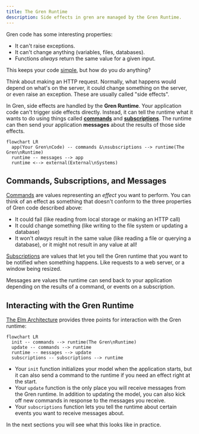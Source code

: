 ```yaml
---
title: The Gren Runtime
description: Side effects in gren are managed by the Gren Runtime.
---
```


Gren code has some interesting properties:

* It can't raise exceptions.
* It can't change anything (variables, files, databases).
* Functions _always_ return the same value for a given input.

This keeps your code [simple](https://gren-lang.org/book/#simple), but how do you _do_ anything?

Think about making an HTTP request.
Normally, what happens would depend on what's on the server, it could change something on the server, or even raise an exception.
These are usually called "side effects".

In Gren, side effects are handled by the **Gren Runtime**.
Your application code can't trigger side effects directly.
Instead, it can tell the runtime what it wants to do using things called [**commands**](https://packages.gren-lang.org/package/gren-lang/core/version/latest/module/Platform.Cmd) and [**subscriptions**](https://packages.gren-lang.org/package/gren-lang/core/version/latest/module/Platform.Sub).
The runtime can then send your application **messages** about the results of those side effects.

```mermaid
flowchart LR
  app(Your Gren\nCode) -- commands &\nsubscriptions --> runtime(The Gren\nRuntime)
  runtime -- messages --> app
  runtime <--> external(External\nSystems)
``` 

## Commands, Subscriptions, and Messages

[Commands](https://packages.gren-lang.org/package/gren-lang/core/version/latest/module/Platform.Cmd)
are values representing an _effect_ you want to perform.
You can think of an effect as something that doesn't conform to the three properties of Gren code described above:
- It could fail (like reading from local storage or making an HTTP call)
- It could change something (like writing to the file system or updating a database)
- It won't _always_ result in the same value (like reading a file or querying a database), or it might not result in any value at all!

[Subscriptions](https://packages.gren-lang.org/package/gren-lang/core/version/latest/module/Platform.Sub)
are values that let you tell the Gren runtime that you want to be notified when something happens.
Like requests to a web server, or a window being resized.

Messages are values the runtime can send back to your application depending on the results of a command, or events on a subscription.

## Interacting with the Gren Runtime

[The Elm Architecture](/book/applications/tea) provides three points for interaction with the Gren runtime:


```mermaid
flowchart LR
  init -- commands --> runtime(The Gren\nRuntime)
  update -- commands --> runtime
  runtime -- messages --> update
  subscriptions -- subscriptions --> runtime
```

- Your `init` function initializes your model when the application starts, but it can also send a command to the runtime if you need an effect right at the start.
- Your `update` function is the only place you will receive messages from the Gren runtime. In addition to updating the model, you can also kick off new commands in response to the messages you receive.
- Your `subscriptions` function lets you tell the runtime about certain events you want to receive messages about.
  
In the next sections you will see what this looks like in practice.
